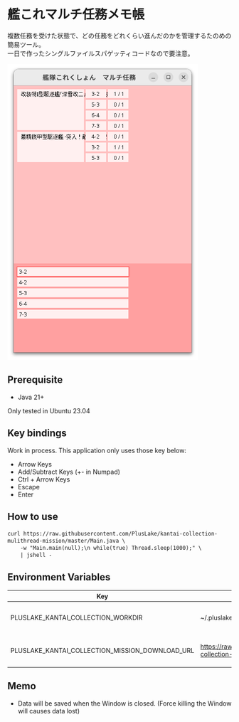 # 艦これマルチ任務メモ帳

複数任務を受けた状態で、どの任務をどれくらい進んだのかを管理するたのめの簡易ツール。<br>
一日で作ったシングルファイルスパゲッティコードなので要注意。

![screenshot](screenshot.png)

## Prerequisite

- Java 21+

Only tested in Ubuntu 23.04

## Key bindings

Work in process.
This application only uses those key below:
- Arrow Keys
- Add/Subtract Keys (+- in Numpad)
- Ctrl + Arrow Keys
- Escape
- Enter

## How to use

```
curl https://raw.githubusercontent.com/PlusLake/kantai-collection-mulithread-mission/master/Main.java \
    -w "Main.main(null);\n while(true) Thread.sleep(1000);" \
    | jshell -
```

## Environment Variables

| Key                                             | Default Value when empty                                                                           | Description                    |
| ----------------------------------------------- | -------------------------------------------------------------------------------------------------- | ------------------------------ |
| PLUSLAKE_KANTAI_COLLECTION_WORKDIR              | ~/.pluslake/kankore/multithread/                                                                   | Home directory of this program |
| PLUSLAKE_KANTAI_COLLECTION_MISSION_DOWNLOAD_URL | https://raw.githubusercontent.com/PlusLake/kantai-collection-mulithread-mission/master/mission.tsv | Download link of mission data  |

## Memo

- Data will be saved when the Window is closed. (Force killing the Window will causes data lost)
